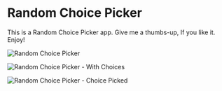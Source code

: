 # Random Choice Picker
 This is a Random Choice Picker app. Give me a thumbs-up, If you like it. Enjoy!
 
 ![Random Choice Picker](https://user-images.githubusercontent.com/43209917/132127732-c41cab3a-b2c2-4969-8feb-f2c0d547debb.png)
 
![Random Choice Picker - With Choices](https://user-images.githubusercontent.com/43209917/132127735-e4cdba6b-d8a3-456d-8f98-3d0e9dc3c859.png)

![Random Choice Picker - Choice Picked](https://user-images.githubusercontent.com/43209917/132127736-6f14c5f3-75f3-4179-98ef-6815911ddeb4.png)


